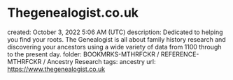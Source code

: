 # Thegenealogist.co.uk

created: October 3, 2022 5:06 AM (UTC)
description: Dedicated to helping you find your roots. The Genealogist is all about family history research and discovering your ancestors using a wide variety of data from 1100 through to the present day.
folder: BOOKMRKS-MTHRFCKR / REFERENCE-MTHRFCKR / Ancestry Research
tags: ancestry
url: https://www.thegenealogist.co.uk